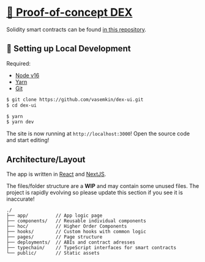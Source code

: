 # [🍛 Proof-of-concept DEX](https://dex-ui-zeta.vercel.app/)

Solidity smart contracts can be found [in this repository](https://github.com/vasemkin/dex).

## 🔧 Setting up Local Development

Required:

- [Node v16](https://nodejs.org/download/release/latest-v16.x/)
- [Yarn](https://classic.yarnpkg.com/en/docs/install/)
- [Git](https://git-scm.com/downloads)

```bash
$ git clone https://github.com/vasemkin/dex-ui.git
$ cd dex-ui

$ yarn
$ yarn dev
```

The site is now running at `http://localhost:3000`!
Open the source code and start editing!

## Architecture/Layout

The app is written in [React](https://reactjs.org/) and [NextJS](https://nextjs.org/).

The files/folder structure are a **WIP** and may contain some unused files. The project is rapidly evolving so please update this section if you see it is inaccurate!

```
./
├── app/          // App logic page
├── components/   // Reusable individual components
├── hoc/          // Higher Order Components
├── hooks/        // Custom hooks with common logic
├── pages/        // Page structure
├── deployments/  // ABIs and contract adresses
├── typechain/    // TypeScript interfaces for smart contracts
└── public/       // Static assets
```
